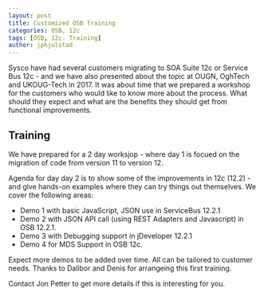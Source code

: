 ```yaml
---
layout: post 
title: Customized OSB Training 
categories: OSB, 12c
tags: [OSB, 12c. Training]
author: jphjulstad
---
```

Sysco have had several customers migrating to SOA Suite 12c or Service Bus 12c - and we have also presented about the topic at OUGN, OghTech and UKOUG-Tech in 2017. It was about time that we prepared a workshop for the customers who would like to know more about the process. What should they expect and what are the benefits they should get from functional improvements.

## Training ##
We have prepared for a 2 day worksjop - where day 1 is focued on the migration of code from version 11 to version 12.

Agenda for day day 2 is to show some of the improvements in 12c (12.2) - and give hands-on examples where they can try things out themselves. We cover the following areas:

* Demo 1 with basic JavaScript, JSON use in ServiceBus 12.2.1
* Demo 2 with JSON API call (using REST Adapters and Javascript) in OSB 12.2.1.
* Demo 3 with Debugging support in jDeveloper 12.2.1
* Demo 4 for MDS Support in OSB 12c.

Expect more demos to be added over time. All can be tailored to customer needs.
Thanks to Dalibor and Denis for arrangeing this first training.

Contact Jon Petter to get more details if this is interesting for you. 
